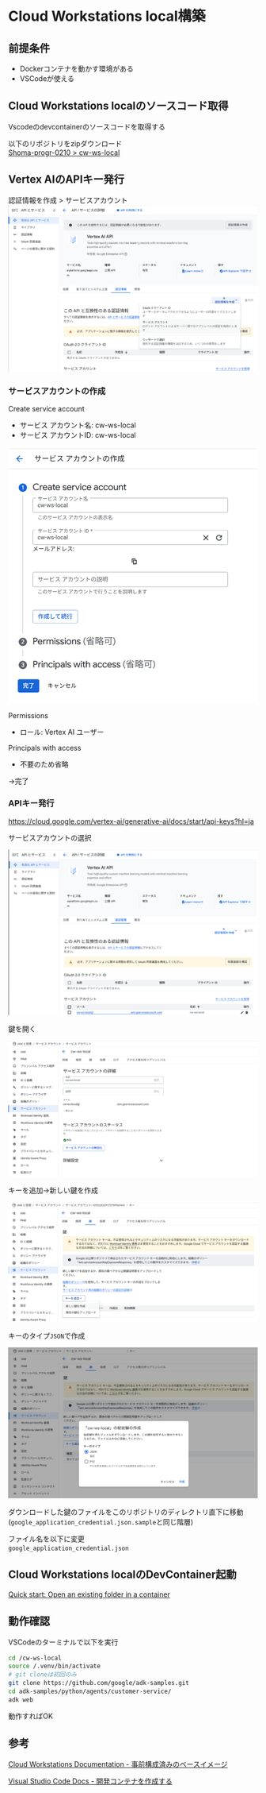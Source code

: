 # Cloud Workstations local構築

## 前提条件

- Dockerコンテナを動かす環境がある
- VSCodeが使える

## Cloud Workstations localのソースコード取得

Vscodeのdevcontainerのソースコードを取得する  

以下のリポジトリをzipダウンロード  
[Shoma-progr-0210 > cw-ws-local](https://github.com/Shoma-progr-0210/cw-ws-local/tree/main)

## Vertex AIのAPIキー発行

認証情報を作成 > サービスアカウント  
![認証情報を作成](images/create_service_account_001.png)

### サービスアカウントの作成

Create service account

- サービス アカウント名: cw-ws-local
- サービス アカウントID: cw-ws-local

![サービスアカウントの作成](images/create_service_account_002.png)

Permissions

- ロール: Vertex AI ユーザー

Principals with access

- 不要のため省略

→完了

### APIキー発行

https://cloud.google.com/vertex-ai/generative-ai/docs/start/api-keys?hl=ja

サービスアカウントの選択

![サービスアカウントの選択](images/create_service_account_003.png)

鍵を開く

![鍵を開く](images/create_service_account_004.png)

キーを追加→新しい鍵を作成

![新しい鍵を作成](images/create_service_account_005.png)

キーのタイプ`JSON`で作成

![秘密鍵の作成](images/create_service_account_006.png)

ダウンロードした鍵のファイルをこのリポジトリのディレクトリ直下に移動(`google_application_credential.json.sample`と同じ階層)

ファイル名を以下に変更  
`google_application_credential.json`

## Cloud Workstations localのDevContainer起動

[Quick start: Open an existing folder in a container](https://code.visualstudio.com/docs/devcontainers/containers#_quick-start-open-an-existing-folder-in-a-container)

## 動作確認

VSCodeのターミナルで以下を実行

```bash
cd /cw-ws-local
source /.venv/bin/activate
# git cloneは初回のみ
git clone https://github.com/google/adk-samples.git
cd adk-samples/python/agents/customer-service/
adk web
```

動作すればOK

## 参考

[Cloud Workstations Documentation - 事前構成済みのベースイメージ](https://cloud.google.com/workstations/docs/preconfigured-base-images?hl=ja)

[Visual Studio Code Docs - 開発コンテナを作成する](https://code.visualstudio.com/docs/devcontainers/create-dev-container)
